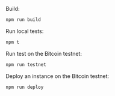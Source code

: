 Build:

```sh
npm run build
```

Run local tests:

```sh
npm t
```

Run test on the Bitcoin testnet:

```sh
npm run testnet
```

Deploy an instance on the Bitcoin testnet:

```
npm run deploy
```